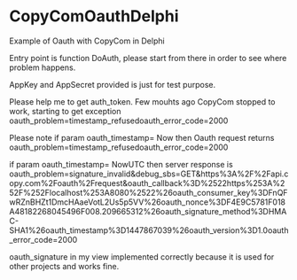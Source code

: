 # CopyComOauthDelphi
Example of Oauth with CopyCom in Delphi

Entry point is function DoAuth, please start from there in order to see where problem happens.

AppKey and AppSecret provided is just for test purpose.

Please help me to get auth_token. Few mouhts ago CopyCom stopped to work, starting to
get exception oauth_problem=timestamp_refusedoauth_error_code=2000

Please note if param
oauth_timestamp=  Now  then Oauth request returns
oauth_problem=timestamp_refusedoauth_error_code=2000

if param
oauth_timestamp=  NowUTC then server response is
oauth_problem=signature_invalid&debug_sbs=GET&https%3A%2F%2Fapi.copy.com%2Foauth%2Frequest&oauth_callback%3D%2522https%253A%252F%252Flocalhost%253A8080%2522%26oauth_consumer_key%3DFnQFwRZnBHZt1DmcHAaeVotL2Us5p5VV%26oauth_nonce%3DF4E9C5781F018A48182268045496F008.209665312%26oauth_signature_method%3DHMAC-SHA1%26oauth_timestamp%3D1447867039%26oauth_version%3D1.0oauth_error_code=2000


oauth_signature in my view implemented correctly because it is used for other projects and works fine.

